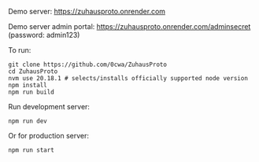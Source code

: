 Demo server: https://zuhausproto.onrender.com

Demo server admin portal: https://zuhausproto.onrender.com/adminsecret (password: admin123)

To run:
```
git clone https://github.com/0cwa/ZuhausProto
cd ZuhausProto
nvm use 20.18.1 # selects/installs officially supported node version
npm install
npm run build
```

Run development server:
```
npm run dev
```

Or for production server:
```
npm run start
```

